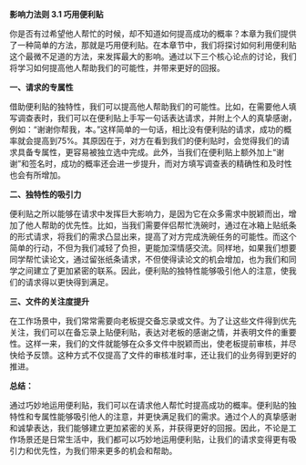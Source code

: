 **影响力法则 3.1 巧用便利贴**

你是否有过希望他人帮忙的时候，却不知道如何提高成功的概率？本章为我们提供了一种简单的方法，那就是巧用便利贴。在本章节中，我们将探讨如何利用便利贴这个最微不足道的方法，来发挥最大的影响。通过以下三个核心论点的讨论，我们将学习如何提高他人帮助我们的可能性，并带来更好的回报。

**一、请求的专属性** 

借助便利贴的独特性，我们可以提高他人帮助我们的可能性。比如，在需要他人填写调查表时，我们可以在便利贴上手写一句话表达请求，并附上个人的真挚感谢，例如：“谢谢你帮我，本。”这样简单的一句话，相比没有便利贴的请求，成功的概率就会提高到75%。其原因在于，对方在看到我们的便利贴时，会觉得我们的请求具备专属性，更容易被独立选中完成。此外，当我们在便利贴上额外加上“谢谢”和签名时，成功的概率还会进一步提升，而对方填写调查表的精确性和及时性也会有所增加。

**二、独特性的吸引力** 

便利贴之所以能够在请求中发挥巨大影响力，是因为它在众多需求中脱颖而出，增加了他人帮助的优先性。比如，当我们需要伴侣帮忙洗碗时，通过在冰箱上贴纸条的形式请求，将我们的需求凸显出来，提高了对方完成洗碗任务的可能性。而这个简单的行动，不但为我们减轻了负担，更能加深情感交流。同样地，如果我们想要同学帮忙读论文，通过留张纸条请求，不但使得读论文的机会增加，也为我们和同学之间建立了更加紧密的联系。因此，便利贴的独特性能够吸引他人的注意，使我们的请求得以更快得到满足。

**三、文件的关注度提升** 

在工作场景中，我们常常需要向老板提交备忘录或文件。为了让这些文件得到优先关注，我们可以在备忘录上贴便利贴，表达对老板的感谢之情，并表明文件的重要性。这样一来，我们的文件就能够在众多文件中脱颖而出，使老板提前审核，并尽快给予反馈。这种方式不仅提高了文件的审核准时率，还让我们的业务得到更好的推进。

**总结：** 

通过巧妙地运用便利贴，我们可以在请求他人帮忙时提高成功的概率。便利贴的独特性和专属性能够吸引他人的注意，并更快满足我们的需求。通过个人的真挚感谢和诚挚表达，我们能够建立更加紧密的关系，并获得更好的回报。因此，不论是工作场景还是日常生活中，我们都可以巧妙地运用便利贴，让我们的请求变得更有吸引力和优先性，为我们带来更多的机会和帮助。